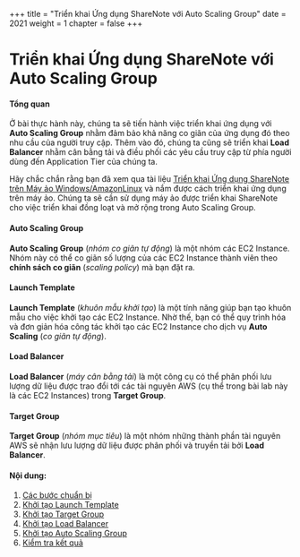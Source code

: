 +++
title = "Triển khai Ứng dụng ShareNote với Auto Scaling Group"
date = 2021
weight = 1
chapter = false
+++

# Triển khai Ứng dụng ShareNote với Auto Scaling Group

#### Tổng quan

Ở bài thực hành này, chúng ta sẽ tiến hành việc triển khai ứng dụng với **Auto Scaling Group** nhằm đảm bảo khả năng co giãn của ứng dụng đó theo nhu cầu của người truy cập.
Thêm vào đó, chúng ta cũng sẽ triển khai **Load Balancer** nhằm cân bằng tải và điều phối các yêu cầu truy cập từ phía người dùng đến Application Tier của chúng ta.

Hãy chắc chắn rằng bạn đã xem qua tài liệu [Triển khai Ứng dụng ShareNote trên Máy ảo Windows/AmazonLinux](https://000004.awsstudygroup.com/) và nắm được cách triển khai ứng dụng trên máy ảo. Chúng ta sẽ cần sử dụng máy ảo được triển khai ShareNote cho việc triển khai đồng loạt và mở rộng trong Auto Scaling Group.

#### Auto Scaling Group
**Auto Scaling Group** (*nhóm co giãn tự động*) là một nhóm các EC2 Instance. Nhóm này có thể co giãn số lượng của các EC2 Instance thành viên theo **chính sách co giãn** (*scaling policy*) mà bạn đặt ra.

#### Launch Template
**Launch Template** (*khuôn mẫu khởi tạo*) là một tính năng giúp bạn tạo khuôn mẫu cho việc khởi tạo các EC2 Instance. Nhờ thế, bạn có thể quy trình hóa và đơn giản hóa công tác khởi tạo các EC2 Instance cho dịch vụ **Auto Scaling** (*co giãn tự động*).

#### Load Balancer
**Load Balancer** (*máy cân bằng tải*) là một công cụ có thể phân phối lưu lượng dữ liệu được trao đổi tới các tài nguyên AWS (cụ thể trong bài lab này là các EC2 Instances) trong **Target Group**.

#### Target Group
**Target Group** (*nhóm mục tiêu*) là một nhóm những thành phần tài nguyên AWS sẽ nhận lưu lượng dữ liệu được phân phối và truyền tải bởi **Load Balancer**.

#### Nội dung:
1. [Các bước chuẩn bị](1-prerequisite)
2. [Khởi tạo Launch Template](2-launch-template)
3. [Khởi tạo Target Group](3-target-group)
4. [Khởi tạo Load Balancer](4-load-balance)
5. [Khởi tạo Auto Scaling Group](5-asg) 
6. [Kiểm tra kết quả](6-testing)